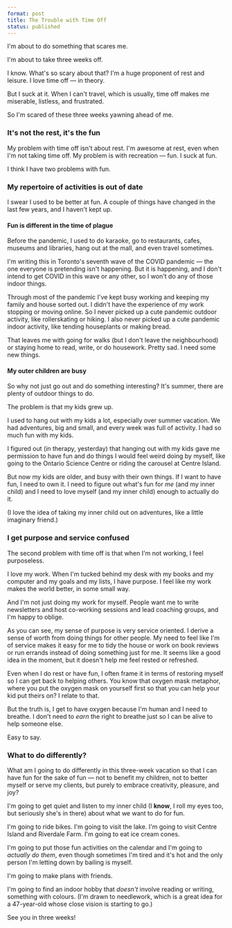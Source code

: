 ```yaml
---
format: post
title: The Trouble with Time Off
status: published
---
```


I'm about to do something that scares me.

I'm about to take three weeks off.

I know. What's so scary about that? I'm a huge proponent of rest and leisure. I love time off — in theory.

But I suck at it. When I can't travel, which is usually, time off makes me miserable, listless, and frustrated.

So I'm scared of these three weeks yawning ahead of me.

### It's not the rest, it's the fun

My problem with time off isn't about rest. I'm awesome at rest, even when I'm not taking time off. My problem is with recreation — fun. I suck at fun.

I think I have two problems with fun.

### My repertoire of activities is out of date

I swear I used to be better at fun. A couple of things have changed in the last few years, and I haven't kept up.

#### Fun is different in the time of plague

Before the pandemic, I used to do karaoke, go to restaurants, cafes, museums and libraries, hang out at the mall, and even travel sometimes. 

I'm writing this in Toronto's seventh wave of the COVID pandemic — the one everyone is pretending isn't happening. But it is happening, and I don't intend to get COVID in this wave or any other, so I won't do any of those indoor things.

Through most of the pandemic I've kept busy working and keeping my family and house sorted out. I didn't have the experience of my work stopping or moving online. So I never picked up a cute pandemic outdoor activity, like rollerskating or hiking. I also never picked up a cute pandemic indoor activity, like tending houseplants or making bread.

That leaves me with going for walks (but I don't leave the neighbourhood) or staying home to read, write, or do housework. Pretty sad. I need some new things.

#### My outer children are busy

So why not just go out and do something interesting? It's summer, there are plenty of outdoor things to do.

The problem is that my kids grew up. 

I used to hang out with my kids a lot, especially over summer vacation. We had adventures, big and small, and every week was full of activity. I had so much fun with my kids.

I figured out (in therapy, yesterday) that hanging out with my kids gave me permission to have fun and do things I would feel weird doing by myself, like going to the Ontario Science Centre or riding the carousel at Centre Island. 

But now my kids are older, and busy with their own things. If I want to have fun, I need to own it. I need to figure out what's fun for *me* (and my inner child) and I need to love myself (and my inner child) enough to actually do it.

(I love the idea of taking my inner child out on adventures, like a little imaginary friend.)

### I get purpose and service confused

The second problem with time off is that when I'm not working, I feel purposeless.

I love my work. When I'm tucked behind my desk with my books and my computer and my goals and my lists, I have purpose. I feel like my work makes the world better, in some small way.

And I'm not just doing my work for myself. People want me to write newsletters and host co-working sessions and lead coaching groups, and I'm happy to oblige. 

As you can see, my sense of purpose is very service oriented. I derive a sense of worth from doing things for other people. My need to feel like I'm of service makes it easy for me to tidy the house or work on book reviews or run errands instead of doing something just for me. It seems like a good idea in the moment, but it doesn't help me feel rested or refreshed.

Even when I do rest or have fun, I often frame it in terms of restoring myself so I can get back to helping others. You know that oxygen mask metaphor, where you put the oxygen mask on yourself first so that you can help your kid put theirs on? I relate to that.

But the truth is, I get to have oxygen because I'm human and I need to breathe. I don't need to *earn* the right to breathe just so I can be alive to help someone else.

Easy to say.

### What to do differently?

What am I going to do differently in this three-week vacation so that I can have fun for the sake of fun — not to benefit my children, not to better myself or serve my clients, but purely to embrace creativity, pleasure, and joy?

I'm going to get quiet and listen to my inner child (I **know**, I roll my eyes too, but seriously she's in there) about what we want to do for fun.

I'm going to ride bikes. I'm going to visit the lake. I'm going to visit Centre Island and Riverdale Farm. I'm going to eat ice cream cones.

I'm going to put those fun activities on the calendar and I'm going to *actually do them*, even though sometimes I'm tired and it's hot and the only person I'm letting down by bailing is myself.

I'm going to make plans with friends.

I'm going to find an indoor hobby that *doesn't* involve reading or writing, something with colours. (I'm drawn to needlework, which is a great idea for a 47-year-old whose close vision is starting to go.)

See you in three weeks!
